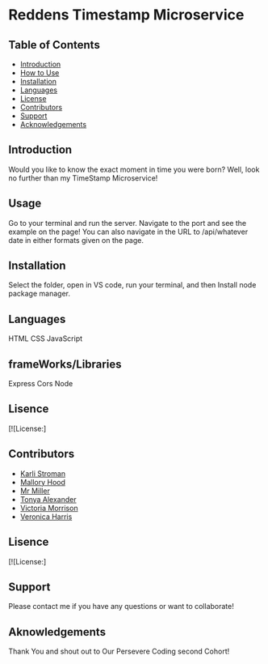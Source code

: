 # Reddens Timestamp Microservice


## Table of Contents 
- [Introduction](#introduction)
- [How to Use](#usage)
- [Installation](#installation)
- [Languages](#language)
- [License](#license)
- [Contributors](#contributors)
- [Support](#support)
- [Acknowledgements](#acknowledgements)

## Introduction
Would you like to know the exact moment in time you were born? Well, look no further than my TimeStamp Microservice!

## Usage
Go to your terminal and run the server. Navigate to the port and see the example on the page! You can also navigate in the URL to /api/whatever date in either formats given on the page.

## Installation
Select the folder, open in VS code, run your terminal, and then Install node package manager.

## Languages
HTML
CSS
JavaScript


## frameWorks/Libraries
Express
Cors
Node

## Lisence
[![License:]

## Contributors
- [Karli Stroman](https://scdc.com/Kstroman) 
- [Mallory Hood ](https://scdc.com/Mhood)
- [Mr Miller](https://scdc.com/MrMiller)
- [Tonya Alexander](https://scdc.com/TAlexander)
- [Victoria Morrison](https://github.com/SNickel)
- [Veronica Harris](https://github.com/VHarris113)

## Lisence
[![License:]

## Support
Please contact me if you have any questions or want to collaborate!

## Aknowledgements
Thank You and shout out to Our Persevere Coding second Cohort!

